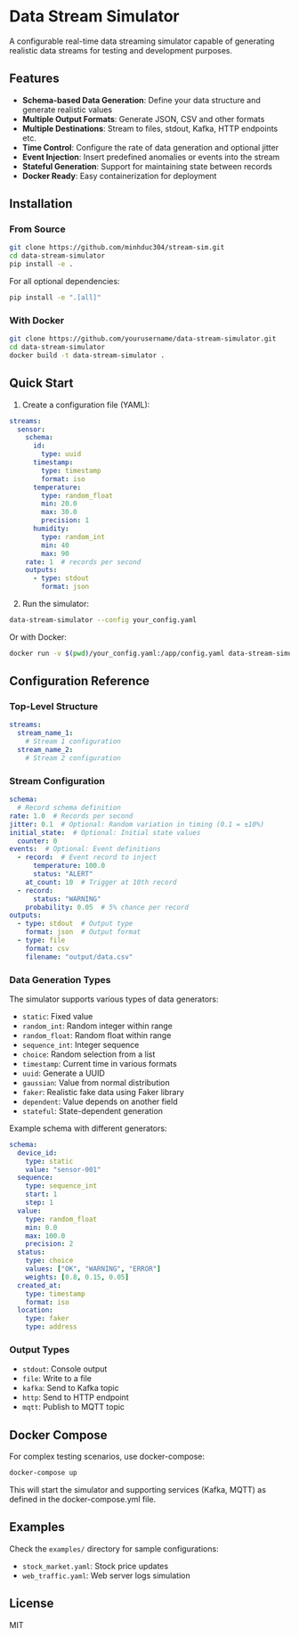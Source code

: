 # Data Stream Simulator

A configurable real-time data streaming simulator capable of generating realistic data streams for testing and development purposes.

## Features

- **Schema-based Data Generation**: Define your data structure and generate realistic values
- **Multiple Output Formats**: Generate JSON, CSV and other formats
- **Multiple Destinations**: Stream to files, stdout, Kafka, HTTP endpoints etc.
- **Time Control**: Configure the rate of data generation and optional jitter
- **Event Injection**: Insert predefined anomalies or events into the stream
- **Stateful Generation**: Support for maintaining state between records
- **Docker Ready**: Easy containerization for deployment

## Installation

### From Source

```bash
git clone https://github.com/minhduc304/stream-sim.git
cd data-stream-simulator
pip install -e .
```

For all optional dependencies:

```bash
pip install -e ".[all]"
```

### With Docker

```bash
git clone https://github.com/yourusername/data-stream-simulator.git
cd data-stream-simulator
docker build -t data-stream-simulator .
```

## Quick Start

1. Create a configuration file (YAML):

```yaml
streams:
  sensor:
    schema:
      id:
        type: uuid
      timestamp:
        type: timestamp
        format: iso
      temperature:
        type: random_float
        min: 20.0
        max: 30.0
        precision: 1
      humidity:
        type: random_int
        min: 40
        max: 90
    rate: 1  # records per second
    outputs:
      - type: stdout
        format: json
```

2. Run the simulator:

```bash
data-stream-simulator --config your_config.yaml
```

Or with Docker:

```bash
docker run -v $(pwd)/your_config.yaml:/app/config.yaml data-stream-simulator
```

## Configuration Reference

### Top-Level Structure

```yaml
streams:
  stream_name_1:
    # Stream 1 configuration
  stream_name_2:
    # Stream 2 configuration
```

### Stream Configuration

```yaml
schema:
  # Record schema definition
rate: 1.0  # Records per second
jitter: 0.1  # Optional: Random variation in timing (0.1 = ±10%)
initial_state:  # Optional: Initial state values
  counter: 0
events:  # Optional: Event definitions
  - record:  # Event record to inject
      temperature: 100.0
      status: "ALERT"
    at_count: 10  # Trigger at 10th record
  - record:
      status: "WARNING"
    probability: 0.05  # 5% chance per record
outputs:
  - type: stdout  # Output type
    format: json  # Output format
  - type: file
    format: csv
    filename: "output/data.csv"
```

### Data Generation Types

The simulator supports various types of data generators:

- `static`: Fixed value
- `random_int`: Random integer within range
- `random_float`: Random float within range
- `sequence_int`: Integer sequence
- `choice`: Random selection from a list
- `timestamp`: Current time in various formats
- `uuid`: Generate a UUID
- `gaussian`: Value from normal distribution
- `faker`: Realistic fake data using Faker library
- `dependent`: Value depends on another field
- `stateful`: State-dependent generation

Example schema with different generators:

```yaml
schema:
  device_id:
    type: static
    value: "sensor-001"
  sequence:
    type: sequence_int
    start: 1
    step: 1
  value:
    type: random_float
    min: 0.0
    max: 100.0
    precision: 2
  status:
    type: choice
    values: ["OK", "WARNING", "ERROR"]
    weights: [0.8, 0.15, 0.05]
  created_at:
    type: timestamp
    format: iso
  location:
    type: faker
    type: address
```

### Output Types

- `stdout`: Console output
- `file`: Write to a file
- `kafka`: Send to Kafka topic
- `http`: Send to HTTP endpoint
- `mqtt`: Publish to MQTT topic

## Docker Compose

For complex testing scenarios, use docker-compose:

```bash
docker-compose up
```

This will start the simulator and supporting services (Kafka, MQTT) as defined in the docker-compose.yml file.

## Examples

Check the `examples/` directory for sample configurations:

- `stock_market.yaml`: Stock price updates
- `web_traffic.yaml`: Web server logs simulation

## License

MIT